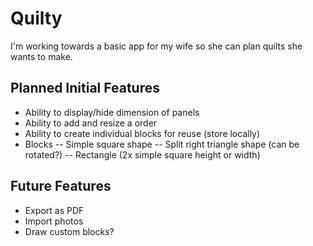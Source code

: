 # Quilty

I'm working towards a basic app for my wife so she can plan quilts she wants to make.

## Planned Initial Features
- Ability to display/hide dimension of panels
- Ability to add and resize a order
- Ability to create individual blocks for reuse (store locally)
- Blocks
-- Simple square shape
-- Split right triangle shape (can be rotated?)
-- Rectangle (2x simple square height or width)

## Future Features
- Export as PDF
- Import photos
- Draw custom blocks?
